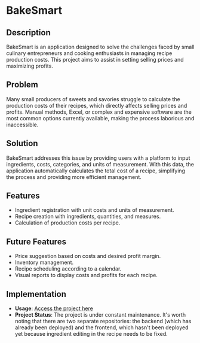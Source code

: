 # BakeSmart

## Description

BakeSmart is an application designed to solve the challenges faced by small culinary entrepreneurs and cooking enthusiasts in managing recipe production costs. This project aims to assist in setting selling prices and maximizing profits.

## Problem

Many small producers of sweets and savories struggle to calculate the production costs of their recipes, which directly affects selling prices and profits. Manual methods, Excel, or complex and expensive software are the most common options currently available, making the process laborious and inaccessible.

## Solution

BakeSmart addresses this issue by providing users with a platform to input ingredients, costs, categories, and units of measurement. With this data, the application automatically calculates the total cost of a recipe, simplifying the process and providing more efficient management.

## Features

- Ingredient registration with unit costs and units of measurement.
- Recipe creation with ingredients, quantities, and measures.
- Calculation of production costs per recipe.

## Future Features

- Price suggestion based on costs and desired profit margin.
- Inventory management.
- Recipe scheduling according to a calendar.
- Visual reports to display costs and profits for each recipe.

## Implementation

- **Usage**: [Access the project here](bakesmartback.onrender.com)
- **Project Status**: The project is under constant maintenance. It's worth noting that there are two separate repositories: the backend (which has already been deployed) and the frontend, which hasn't been deployed yet because ingredient editing in the recipe needs to be fixed.

